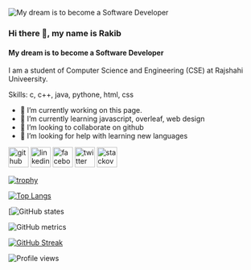 ![My dream is to become a Software Developer](https://arturssmirnovs.github.io/github-profile-readme-generator/images/banner.png)
### Hi there 👋, my name is Rakib
#### My dream is to become a Software Developer

I am a student of Computer Science and Engineering (CSE) at Rajshahi Univeersity.

Skills: c, c++, java, pythone, html, css

- 🔭 I’m currently working on this page. 
- 🌱 I’m currently learning javascript, overleaf, web design 
- 👯 I’m looking to collaborate on github 
- 🤔 I’m looking for help with learning new languages 


[<img src='https://cdn.jsdelivr.net/npm/simple-icons@3.0.1/icons/github.svg' alt='github' height='40'>](https://github.com/rakib3903)  [<img src='https://cdn.jsdelivr.net/npm/simple-icons@3.0.1/icons/linkedin.svg' alt='linkedin' height='40'>](https://www.linkedin.com/in/https://www.linkedin.com/in/md-rakib-hossain-b0772825b/)  [<img src='https://cdn.jsdelivr.net/npm/simple-icons@3.0.1/icons/facebook.svg' alt='facebook' height='40'>](https://www.facebook.com/rakib3903)  [<img src='https://cdn.jsdelivr.net/npm/simple-icons@3.0.1/icons/twitter.svg' alt='twitter' height='40'>](https://twitter.com/rakib3903)  [<img src='https://cdn.jsdelivr.net/npm/simple-icons@3.0.1/icons/stackoverflow.svg' alt='stackoverflow' height='40'>](https://stackoverflow.com/users/https://stackoverflow.com/users/20051416/md-rakib-hossain)  

[![trophy](https://github-profile-trophy.vercel.app/?username=rakib3903)](https://github.com/ryo-ma/github-profile-trophy)

[![Top Langs](https://github-readme-stats.vercel.app/api/top-langs/?username=rakib3903)](https://github.com/anuraghazra/github-readme-stats)

[![GitHub states](https://github-readme-streak-stats.herokuapp.com/?user=rakib3903)
  
![GitHub metrics](https://metrics.lecoq.io/rakib3903)  

[![GitHub Streak](http://github-readme-streak-stats.herokuapp.com?user=rakib3903&theme=dark&background=000000)](https://git.io/streak-stats) 

![Profile views](https://gpvc.arturio.dev/rakib3903)  
